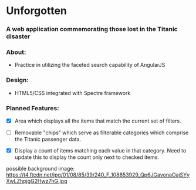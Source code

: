# Unforgotten
### **A web application commemorating those lost in the Titanic disaster**

### **About:**

- Practice in utilizing the faceted search capability of AngularJS

### **Design:**

- HTML5/CSS integrated with Spectre framework

### **Planned Features:**

- [x] Area which displays all the items that match the current set of filters.

- [ ] Removable "chips" which serve as filterable categories which comprise the Titanic passenger data.

- [x] Display a count of items matching each value in that category. Need to update this to display the count only next to checked items.

possible background image:
https://t4.ftcdn.net/jpg/01/08/85/39/240_F_108853929_Qp6JGavonaOajSYyXwLZhpjgG2Hwz7hG.jpg
